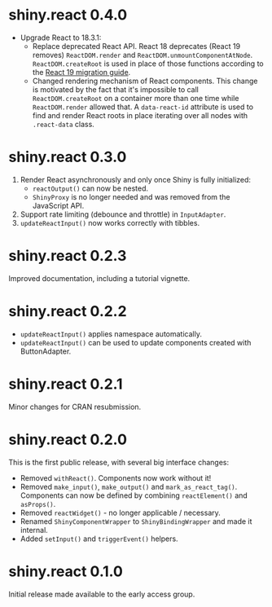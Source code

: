 # shiny.react 0.4.0

- Upgrade React to 18.3.1:
  - Replace deprecated React API. React 18 deprecates (React 19 removes) `ReactDOM.render` and `ReactDOM.unmountComponentAtNode`. `ReactDOM.createRoot` is used in place of those functions according to the [React 19 migration guide](https://react.dev/blog/2024/04/25/react-19-upgrade-guide#removed-deprecated-react-dom-apis).
  - Changed rendering mechanism of React components. This change is motivated by the fact that it's impossible to call `ReactDOM.createRoot` on a container more than one time while `ReactDOM.render` allowed that. A `data-react-id` attribute is used to find and render React roots in place iterating over all nodes with `.react-data` class.

# shiny.react 0.3.0

1. Render React asynchronously and only once Shiny is fully initialized:
    * `reactOutput()` can now be nested.
    * `ShinyProxy` is no longer needed and was removed from the JavaScript API.
2. Support rate limiting (debounce and throttle) in `InputAdapter`.
3. `updateReactInput()` now works correctly with tibbles.

# shiny.react 0.2.3

Improved documentation, including a tutorial vignette.

# shiny.react 0.2.2

* `updateReactInput()` applies namespace automatically.
* `updateReactInput()` can be used to update components created with ButtonAdapter.

# shiny.react 0.2.1

Minor changes for CRAN resubmission.

# shiny.react 0.2.0

This is the first public release, with several big interface changes:

* Removed `withReact()`. Components now work without it!
* Removed `make_input()`, `make_output()` and `mark_as_react_tag()`.
  Components can now be defined by combining `reactElement()` and `asProps()`.
* Removed `reactWidget()` - no longer applicable / necessary.
* Renamed `ShinyComponentWrapper` to `ShinyBindingWrapper` and made it internal.
* Added `setInput()` and `triggerEvent()` helpers.

# shiny.react 0.1.0

Initial release made available to the early access group.
